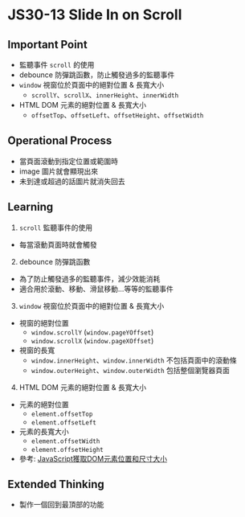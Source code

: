 # JS30-13 Slide In on Scroll

## Important Point
- 監聽事件 `scroll` 的使用
- debounce 防彈跳函數，防止觸發過多的監聽事件
- `window` 視窗位於頁面中的絕對位置 & 長寬大小
  - `scrollY`、`scrollX`、`innerHeight`、`innerWidth`
- HTML DOM 元素的絕對位置 & 長寬大小
  - `offsetTop`、`offsetLeft`、`offsetHeight`、`offsetWidth`

## Operational Process
- 當頁面滾動到指定位置或範圍時
- image 圖片就會顯現出來
- 未到達或超過的話圖片就消失回去

## Learning
1. `scroll` 監聽事件的使用
  - 每當滾動頁面時就會觸發

2. debounce 防彈跳函數
  - 為了防止觸發過多的監聽事件，減少效能消耗
  - 適合用於滾動、移動、滑鼠移動...等等的監聽事件

3. `window` 視窗位於頁面中的絕對位置 & 長寬大小
  - 視窗的絕對位置
    - `window.scrollY` (`window.pageYOffset`)
    - `window.scrollX` (`window.pageXOffset`)
  - 視窗的長寬
    - `window.innerHeight`、`window.innerWidth` 不包括頁面中的滾動條
    - `window.outerHeight`、`window.outerWidth` 包括整個瀏覽器頁面

4. HTML DOM 元素的絕對位置 & 長寬大小
  - 元素的絕對位置
    - `element.offsetTop`
    - `element.offsetLeft`
  - 元素的長寬大小
    - `element.offsetWidth`
    - `element.offsetHeight`
  - 參考: [JavaScript獲取DOM元素位置和尺寸大小](http://www.cnblogs.com/dolphinX/archive/2012/11/19/2777756.html)

## Extended Thinking
- 製作一個回到最頂部的功能

